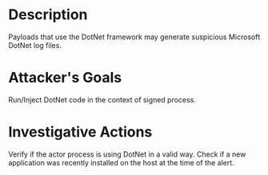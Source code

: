 # Description
Payloads that use the DotNet framework may generate suspicious Microsoft DotNet log files.
# Attacker's Goals
Run/Inject DotNet code in the context of signed process.
# Investigative Actions
Verify if the actor process is using DotNet in a valid way.
Check if a new application was recently installed on the host at the time of the alert.
